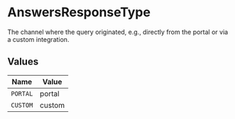 # AnswersResponseType

The channel where the query originated, e.g., directly from the portal or via a custom integration.


## Values

| Name     | Value    |
| -------- | -------- |
| `PORTAL` | portal   |
| `CUSTOM` | custom   |